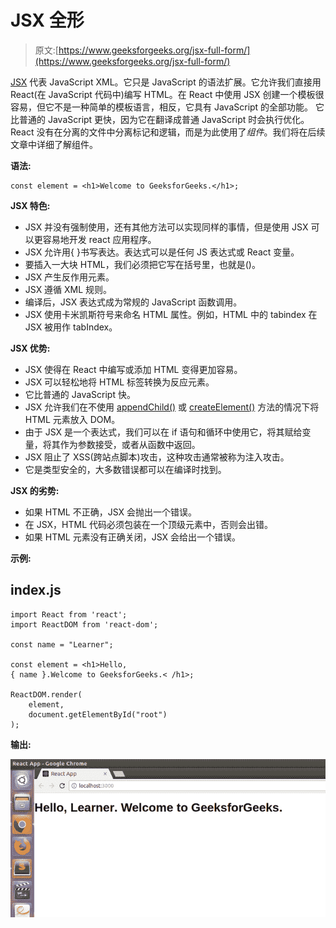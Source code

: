 # JSX 全形

> 原文:[https://www.geeksforgeeks.org/jsx-full-form/](https://www.geeksforgeeks.org/jsx-full-form/)

[JSX](https://www.geeksforgeeks.org/reactjs-introduction-jsx/) 代表 JavaScript XML。它只是 JavaScript 的语法扩展。它允许我们直接用 React(在 JavaScript 代码中)编写 HTML。在 React 中使用 JSX 创建一个模板很容易，但它不是一种简单的模板语言，相反，它具有 JavaScript 的全部功能。
它比普通的 JavaScript 更快，因为它在翻译成普通 JavaScript 时会执行优化。React 没有在分离的文件中分离标记和逻辑，而是为此使用了*组件*。我们将在后续文章中详细了解组件。

**语法:**

```
const element = <h1>Welcome to GeeksforGeeks.</h1>;
```

**JSX 特色:**

*   JSX 并没有强制使用，还有其他方法可以实现同样的事情，但是使用 JSX 可以更容易地开发 react 应用程序。
*   JSX 允许用{ }书写表达。表达式可以是任何 JS 表达式或 React 变量。
*   要插入一大块 HTML，我们必须把它写在括号里，也就是()。
*   JSX 产生反作用元素。
*   JSX 遵循 XML 规则。
*   编译后，JSX 表达式成为常规的 JavaScript 函数调用。
*   JSX 使用卡米凯斯符号来命名 HTML 属性。例如，HTML 中的 tabindex 在 JSX 被用作 tabIndex。

**JSX 优势:**

*   JSX 使得在 React 中编写或添加 HTML 变得更加容易。
*   JSX 可以轻松地将 HTML 标签转换为反应元素。
*   它比普通的 JavaScript 快。
*   JSX 允许我们在不使用 [appendChild()](https://www.geeksforgeeks.org/html-dom-appendchild-method/) 或 [createElement()](https://www.geeksforgeeks.org/html-dom-createelement-method/) 方法的情况下将 HTML 元素放入 DOM。
*   由于 JSX 是一个表达式，我们可以在 if 语句和循环中使用它，将其赋给变量，将其作为参数接受，或者从函数中返回。
*   JSX 阻止了 XSS(跨站点脚本)攻击，这种攻击通常被称为注入攻击。
*   它是类型安全的，大多数错误都可以在编译时找到。

**JSX 的劣势:**

*   如果 HTML 不正确，JSX 会抛出一个错误。
*   在 JSX，HTML 代码必须包装在一个顶级元素中，否则会出错。
*   如果 HTML 元素没有正确关闭，JSX 会给出一个错误。

**示例:**

## index.js

```
import React from 'react';
import ReactDOM from 'react-dom';

const name = "Learner";

const element = <h1>Hello,
{ name }.Welcome to GeeksforGeeks.< /h1>;

ReactDOM.render(
    element,
    document.getElementById("root")
);
```

**输出:**

![](img/1aa5e95361463442414c926c801bc489.png)